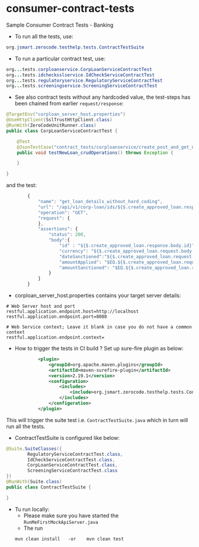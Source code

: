 # consumer-contract-tests
Sample Consumer Contract Tests - Banking

+ To run all the tests, use:
```java
org.jsmart.zerocode.testhelp.tests.ContractTestSuite
```

+ To run a particular contract test, use:
```java
org...tests.corploanservice.CorpLoanServiceContractTest
org...tests.idchecksslservice.IdCheckServiceContractTest
org...tests.regulatoryservice.RegulatoryServiceContractTest
org...tests.screeningservice.ScreeningServiceContractTest
```

+ See also contract tests without any hardcoded value, the test-steps has been chained from earlier `request/response`:
```java
@TargetEnv("corploan_server_host.properties")
@UseHttpClient(SslTrustHttpClient.class)
@RunWith(ZeroCodeUnitRunner.class)
public class CorpLoanServiceContractTest {

    @Test
    @JsonTestCase("contract_tests/corploanservice/create_post_and_get_new_loan.json")
    public void testNewLoan_crudOperations() throws Exception {

    }

}

```
 and the test:
```javaScript
        {
            "name": "get_loan_details_without_hard_coding",
            "url": "/api/v1/corp-loan/ids/${$.create_approved_loan.response.body.id}",
            "operation": "GET",
            "request": {
            },
            "assertions": {
                "status": 200,
                "body":{
                    "id" : "${$.create_approved_loan.response.body.id}",
                    "currency": "${$.create_approved_loan.request.body.currency}",
                    "dateSanctioned":"${$.create_approved_loan.request.body.dateSanctioned}",
                    "amountApplied": "$EQ.${$.create_approved_loan.request.body.amountApplied}",
                    "amountSanctioned": "$EQ.${$.create_approved_loan.request.body.amountSanctioned}"
                }
            }
        }

```

+ corploan_server_host.properties contains your target server details:
```properties
# Web Server host and port
restful.application.endpoint.host=http://localhost
restful.application.endpoint.port=8088

# Web Service context; Leave it blank in case you do not have a common context
restful.application.endpoint.context=

```

+ How to trigger the tests in CI build ?
Set up sure-fire plugin as below:

```xml
			<plugin>
				<groupId>org.apache.maven.plugins</groupId>
				<artifactId>maven-surefire-plugin</artifactId>
				<version>2.19.1</version>
				<configuration>
					<includes>
						<include>org.jsmart.zerocode.testhelp.tests.ContractTestSuite.class</include>
					</includes>
				</configuration>
			</plugin>
```
This will trigger the suite test i.e. `ContractTestSuite.java` which in turn will run all the tests.

+ ContractTestSuite is configured like below:
```java
@Suite.SuiteClasses({
        RegulatoryServiceContractTest.class,
        IdCheckServiceContractTest.class,
        CorpLoanServiceContractTest.class,
        ScreeningServiceContractTest.class
})
@RunWith(Suite.class)
public class ContractTestSuite {

}
```

+ Tu run locally:
  + Please make sure you have started the `RunMeFirstMockApiServer.java`
  + The run 
  ```
  mvn clean install   -or    mvn clean test
  ```